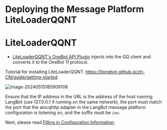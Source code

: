 # Deploying the Message Platform LiteLoaderQQNT

# LiteLoaderQQNT

- [LiteLoaderQQNT's OneBot API Plugin](https://github.com/LLOneBot/LLOneBot) injects into the QQ client and converts it to the OneBot 11 protocol.

Tutorial for installing LiteLoaderQQNT: https://llonebot.github.io/zh-CN/guide/getting-started

![image-20240515185909108](/assets/image/llob_cfg.png)

Ensure that the IP address in the URL is the address of the host running LangBot (use 127.0.0.1 if running on the same network), the port must match the port that the aiocqhttp adapter in the LangBot message platform configuration is listening on, and the suffix must be `/ws`:

Next, please read [Filling in Configuration Information](/deploy/quick-config/config).